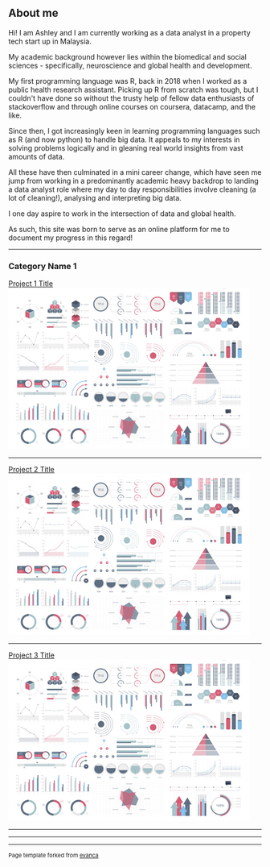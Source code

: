 ## About me

Hi! I am Ashley and I am currently working as a data analyst in a property tech start up in Malaysia.

My academic background however lies within the biomedical and social sciences - specifically, neuroscience and global health and development. 

My first programming language was R, back in 2018 when I worked as a public health research assistant. Picking up R from scratch was tough, but I couldn't have done so without the trusty help of fellow data enthusiasts of stackoverflow and through online courses on coursera, datacamp, and the like. 

Since then, I got increasingly keen in learning programming languages such as R (and now python) to handle big data. It appeals to my interests in solving problems logically and in gleaning real world insights from vast amounts of data. 

All these have then culminated in a mini career change, which have seen me jump from working in a predominantly academic heavy backdrop to landing a data analyst role where my day to day responsibilities involve cleaning (a lot of cleaning!), analysing and interpreting big data. 

I one day aspire to work in the intersection of data and global health.

As such, this site was born to serve as an online platform for me to document my progress in this regard! 

---

### Category Name 1 

[Project 1 Title](/sample_page)
<img src="images/dummy_thumbnail.jpg?raw=true"/>

---
[Project 2 Title](/pdf/sample_presentation.pdf)
<img src="images/dummy_thumbnail.jpg?raw=true"/>

---
[Project 3 Title](http://example.com/)
<img src="images/dummy_thumbnail.jpg?raw=true"/>

---


---




---
<p style="font-size:11px">Page template forked from <a href="https://github.com/evanca/quick-portfolio">evanca</a></p>
<!-- Remove above link if you don't want to attibute -->
